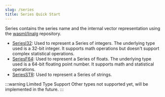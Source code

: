 ```yaml
---
slug: /series
title: Series Quick Start
---
```


Series contains the series name and the internal vector representation using the [wasml/linalg](https://github.com/wasml/linalg) repository.  

- [SeriesI32](02-seriesi32.md): Used to represent a Series of integers. The
  underlying type used is a 32-bit integer. It supports math operations but
  doesn't support complex statistical operations.
- [SeriesF64](03-seriesf64.md): Used to represent a Series of floats. The underlying
  type used is a 64-bit floating point number. It supports math and statistical
  operations.
- [SeriesSTR](04-seriesstr.md): Used to represent a Series of strings.

:::warning Limited Type Support
Other types not supported yet, will be implemented in the
future.
:::